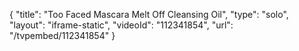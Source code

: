 {
    "title": "Too Faced Mascara Melt Off Cleansing Oil",
    "type": "solo",
    "layout": "iframe-static",
    "videoId": "112341854",
    "url": "\/tvpembed\/112341854"
}